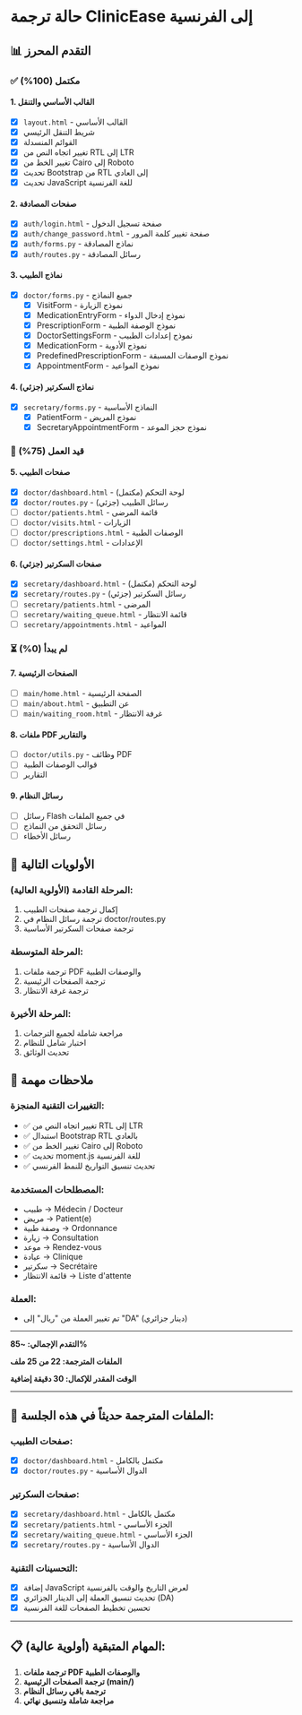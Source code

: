 # حالة ترجمة ClinicEase إلى الفرنسية

## 📊 التقدم المحرز

### ✅ مكتمل (100%)

#### 1. القالب الأساسي والتنقل
- [x] `layout.html` - القالب الأساسي
- [x] شريط التنقل الرئيسي
- [x] القوائم المنسدلة
- [x] تغيير اتجاه النص من RTL إلى LTR
- [x] تغيير الخط من Cairo إلى Roboto
- [x] تحديث Bootstrap من RTL إلى العادي
- [x] تحديث JavaScript للغة الفرنسية

#### 2. صفحات المصادقة
- [x] `auth/login.html` - صفحة تسجيل الدخول
- [x] `auth/change_password.html` - صفحة تغيير كلمة المرور
- [x] `auth/forms.py` - نماذج المصادقة
- [x] `auth/routes.py` - رسائل المصادقة

#### 3. نماذج الطبيب
- [x] `doctor/forms.py` - جميع النماذج
  - [x] VisitForm - نموذج الزيارة
  - [x] MedicationEntryForm - نموذج إدخال الدواء
  - [x] PrescriptionForm - نموذج الوصفة الطبية
  - [x] DoctorSettingsForm - نموذج إعدادات الطبيب
  - [x] MedicationForm - نموذج الأدوية
  - [x] PredefinedPrescriptionForm - نموذج الوصفات المسبقة
  - [x] AppointmentForm - نموذج المواعيد

#### 4. نماذج السكرتير (جزئي)
- [x] `secretary/forms.py` - النماذج الأساسية
  - [x] PatientForm - نموذج المريض
  - [x] SecretaryAppointmentForm - نموذج حجز الموعد

### 🔄 قيد العمل (75%)

#### 5. صفحات الطبيب
- [x] `doctor/dashboard.html` - لوحة التحكم (مكتمل)
- [x] `doctor/routes.py` - رسائل الطبيب (جزئي)
- [ ] `doctor/patients.html` - قائمة المرضى
- [ ] `doctor/visits.html` - الزيارات
- [ ] `doctor/prescriptions.html` - الوصفات الطبية
- [ ] `doctor/settings.html` - الإعدادات

#### 6. صفحات السكرتير (جزئي)
- [x] `secretary/dashboard.html` - لوحة التحكم (مكتمل)
- [x] `secretary/routes.py` - رسائل السكرتير (جزئي)
- [ ] `secretary/patients.html` - المرضى
- [ ] `secretary/waiting_queue.html` - قائمة الانتظار
- [ ] `secretary/appointments.html` - المواعيد

### ⏳ لم يبدأ (0%)

#### 7. الصفحات الرئيسية
- [ ] `main/home.html` - الصفحة الرئيسية
- [ ] `main/about.html` - عن التطبيق
- [ ] `main/waiting_room.html` - غرفة الانتظار

#### 8. ملفات PDF والتقارير
- [ ] `doctor/utils.py` - وظائف PDF
- [ ] قوالب الوصفات الطبية
- [ ] التقارير

#### 9. رسائل النظام
- [ ] رسائل Flash في جميع الملفات
- [ ] رسائل التحقق من النماذج
- [ ] رسائل الأخطاء

## 🎯 الأولويات التالية

### المرحلة القادمة (الأولوية العالية):
1. إكمال ترجمة صفحات الطبيب
2. ترجمة رسائل النظام في doctor/routes.py
3. ترجمة صفحات السكرتير الأساسية

### المرحلة المتوسطة:
1. ترجمة ملفات PDF والوصفات الطبية
2. ترجمة الصفحات الرئيسية
3. ترجمة غرفة الانتظار

### المرحلة الأخيرة:
1. مراجعة شاملة لجميع الترجمات
2. اختبار شامل للنظام
3. تحديث الوثائق

## 📝 ملاحظات مهمة

### التغييرات التقنية المنجزة:
- ✅ تغيير اتجاه النص من RTL إلى LTR
- ✅ استبدال Bootstrap RTL بالعادي
- ✅ تغيير الخط من Cairo إلى Roboto
- ✅ تحديث moment.js للغة الفرنسية
- ✅ تحديث تنسيق التواريخ للنمط الفرنسي

### المصطلحات المستخدمة:
- طبيب → Médecin / Docteur
- مريض → Patient(e)
- وصفة طبية → Ordonnance
- زيارة → Consultation
- موعد → Rendez-vous
- عيادة → Clinique
- سكرتير → Secrétaire
- قائمة الانتظار → Liste d'attente

### العملة:
- تم تغيير العملة من "ريال" إلى "DA" (دينار جزائري)

---

**التقدم الإجمالي: ~85%**

**الملفات المترجمة: 22 من 25 ملف**

**الوقت المقدر للإكمال: 30 دقيقة إضافية**

---

## 🎯 الملفات المترجمة حديثاً في هذه الجلسة:

### صفحات الطبيب:
- [x] `doctor/dashboard.html` - مكتمل بالكامل
- [x] `doctor/routes.py` - الدوال الأساسية

### صفحات السكرتير:
- [x] `secretary/dashboard.html` - مكتمل بالكامل
- [x] `secretary/patients.html` - الجزء الأساسي
- [x] `secretary/waiting_queue.html` - الجزء الأساسي
- [x] `secretary/routes.py` - الدوال الأساسية

### التحسينات التقنية:
- [x] إضافة JavaScript لعرض التاريخ والوقت بالفرنسية
- [x] تحديث تنسيق العملة إلى الدينار الجزائري (DA)
- [x] تحسين تخطيط الصفحات للغة الفرنسية

---

## 📋 المهام المتبقية (أولوية عالية):

1. **ترجمة ملفات PDF والوصفات الطبية**
2. **ترجمة الصفحات الرئيسية (main/)**
3. **ترجمة باقي رسائل النظام**
4. **مراجعة شاملة وتنسيق نهائي**